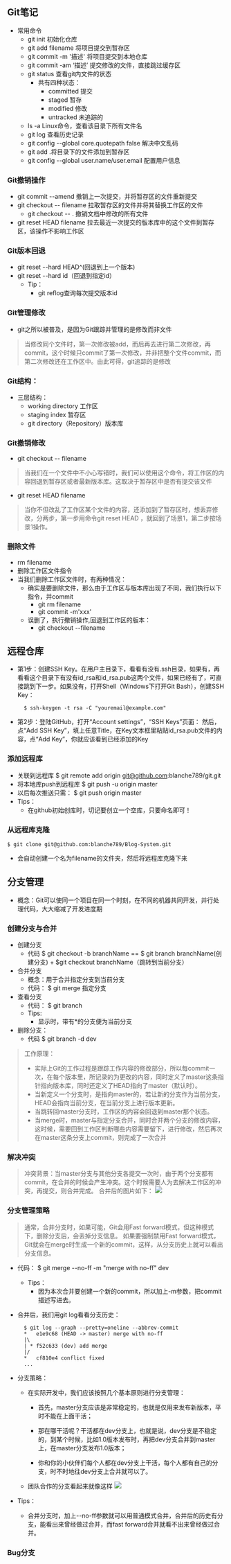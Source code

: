 ## Git笔记
- 常用命令
	- git init 初始化仓库
	- git add filename 将项目提交到暂存区
	- git commit -m '描述'  将项目提交到本地仓库
	- git commit -am ‘描述’ 提交修改的文件，直接跳过缓存区
	- git status 查看git内文件的状态
		- 共有四种状态：
			- committed 提交
			- staged 暂存
			- modified 修改
			- untracked 未追踪的
	- ls -a  Linux命令，查看该目录下所有文件名
	- git log 查看历史记录
	- git config --global core.quotepath false 解决中文乱码
	- git add .将目录下的文件添加到暂存区
	- git config --global user.name/user.email  配置用户信息 

### Git撤销操作
- git commit --amend 撤销上一次提交，并将暂存区的文件重新提交
- git checkout -- filename  拉取暂存区的文件并将其替换工作区的文件
	- git checkout -- .  撤销文档中修改的所有文件
- git reset HEAD filename  拉去最近一次提交的版本库中的这个文件到暂存区，该操作不影响工作区

### Git版本回退
- git reset --hard HEAD^(回退到上一个版本)
- git reset --hard id（回退到指定id）
	- Tip：
		- git reflog查询每次提交版本id

### Git管理修改
- git之所以被普及，是因为Git跟踪并管理的是修改而非文件
> 当修改同个文件时，第一次修改被add，而后再去进行第二次修改，再commit，这个时候只commit了第一次修改，并非把整个文件commit，而第二次修改还在工作区中。由此可得，git追踪的是修改

### Git结构：
- 三层结构：
	- working directory 工作区
	- staging index 暂存区
	- git directory（Repository）版本库

### Git撤销修改
- git checkout -- filename
> 当我们在一个文件中不小心写错时，我们可以使用这个命令，将工作区的内容回退到暂存区或者最新版本库。这取决于暂存区中是否有提交该文件
- git reset HEAD filename
>  当你不但改乱了工作区某个文件的内容，还添加到了暂存区时，想丢弃修改，分两步，第一步用命令git reset HEAD <file>，就回到了场景1，第二步按场景1操作。

### 删除文件
- rm filename
 -  删除工作区文件指令
 - 当我们删除工作区文件时，有两种情况：
	 - 确实是要删除文件，那么由于工作区与版本库出现了不同，我们执行以下指令，并commit
		 - git rm filename 
		 - git commit -m'xxx'	
	 - 误删了，执行撤销操作,回退到工作区的版本：
		 - git checkout --filename	


## 远程仓库
- 第1步：创建SSH Key。在用户主目录下，看看有没有.ssh目录，如果有，再看看这个目录下有没有id_rsa和id_rsa.pub这两个文件，如果已经有了，可直接跳到下一步。如果没有，打开Shell（Windows下打开Git Bash），创建SSH Key：
	
		$ ssh-keygen -t rsa -C "youremail@example.com"
- 第2步：登陆GitHub，打开“Account settings”，“SSH Keys”页面：
然后，点“Add SSH Key”，填上任意Title，在Key文本框里粘贴id_rsa.pub文件的内容，点“Add Key”，你就应该看到已经添加的Key

### 添加远程库
- 关联到远程库
		 $  git remote add origin git@github.com:blanche789/git.git
- 将本地库push到远程库
		 $ git push -u origin master
- 以后每次推送只需：
		 $ git push origin master
- Tips：
	- 在github初始创库时，切记要创立一个空库，只要命名即可！

### 从远程库克隆
	$ git clone git@github.com:blanche789/Blog-System.git
- 会自动创建一个名为filename的文件夹，然后将远程库克隆下来

## 分支管理
- 概念：Git可以使同一个项目在同一个时刻，在不同的机器共同开发，并行处理代码，大大缩减了开发进度期


### 创建分支与合并
- 创建分支
	- 代码
			$ git checkout -b branchName 
			==
			$ git branch branchName(创建分支) + $git checkout branchName（跳转到当前分支）
- 合并分支
	- 概念：用于合并指定分支到当前分支
	- 代码：
		 	$ git merge 指定分支
- 查看分支
	- 代码：
		 	$ git branch
	- Tips:
		- 显示时，带有*的分支便为当前分支
- 删除分支：
	- 代码
			$ git branch -d dev

> 工作原理：
>  - 实际上Git的工作过程是跟踪工作内容的修改部分，所以每commit一次，在每个版本里，所记录的为更改的内容，同时定义了master这条指针指向版本库，同时还定义了HEAD指向了master（默认时）。
>  - 当新定义一个分支时，是指向master的，若让新的分支作为当前分支，HEAD会指向当前分支，在当前分支上进行版本更新。
>  - 当跳转回master分支时，工作区的内容会回退到master那个状态。
>  - 当merge时，master与指定分支合并，同时合并两个分支的修改内容，这时候，需要回到工作区判断哪些内容需要留下，进行修改，然后再次在master这条分支上commit，则完成了一次合并

### 解决冲突
> 冲突背景：当master分支与其他分支各提交一次时，由于两个分支都有commit，在合并的时候会产生冲突。这个时候需要人为去解决工作区的冲突，再提交，则合并完成。 
> 合并后的图片如下：
![](https://i.imgur.com/nhpVp3N.png)

### 分支管理策略
> 通常，合并分支时，如果可能，Git会用Fast forward模式，但这种模式下，删除分支后，会丢掉分支信息。
如果要强制禁用Fast forward模式，Git就会在merge时生成一个新的commit，这样，从分支历史上就可以看出分支信息。

- 代码：
		$ git merge --no-ff -m "merge with no-ff" dev
	- Tips：
		- 因为本次合并要创建一个新的commit，所以加上-m参数，把commit描述写进去。

- 合并后，我们用git log看看分支历史：

		$ git log --graph --pretty=oneline --abbrev-commit
		*   e1e9c68 (HEAD -> master) merge with no-ff
		|\  
		| * f52c633 (dev) add merge
		|/  
		*   cf810e4 conflict fixed
		...
- 分支策略：
	- 在实际开发中，我们应该按照几个基本原则进行分支管理：
	
		- 首先，master分支应该是非常稳定的，也就是仅用来发布新版本，平时不能在上面干活；
	
		- 那在哪干活呢？干活都在dev分支上，也就是说，dev分支是不稳定的，到某个时候，比如1.0版本发布时，再把dev分支合并到master上，在master分支发布1.0版本；
	
		- 你和你的小伙伴们每个人都在dev分支上干活，每个人都有自己的分支，时不时地往dev分支上合并就可以了。
	- 团队合作的分支看起来就像这样
	![](https://i.imgur.com/sAaSmiP.png)

- Tips：
	- 合并分支时，加上--no-ff参数就可以用普通模式合并，合并后的历史有分支，能看出来曾经做过合并，而fast forward合并就看不出来曾经做过合并。

### Bug分支